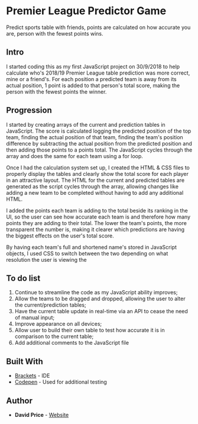 # Premier League Predictor Game
Predict sports table with friends, points are calculated on how accurate you are, person with the fewest points wins. 

## Intro
I started coding this as my first JavaScript project on 30/9/2018 to help calculate who's 2018/19 Premier League table prediction was more correct, mine or a friend's. For each position a predicted team is away from its actual position, 1 point is added to that person's total score, making the person with the fewest points the winner.

## Progression

I started by creating arrays of the current and prediction tables in JavaScript. The score is calculated logging the predicted position of the top team, finding the actual position of that team, finding the team's position difference by subtracting the actual position from the predicted position and then adding those points to a points total. The JavaScript cycles through the array and does the same for each team using a for loop.

Once I had the calculation system set up, I created the HTML & CSS files to properly display the tables and clearly show the total score for each player in an attractive layout. The HTML for the current and predicted tables are generated as the script cycles through the array, allowing changes like adding a new team to be completed without having to add any additional HTML.

I added the points each team is adding to the total beside its ranking in the UI, so the user can see how accurate each team is and therefore how many points they are adding to their total. The lower the team's points, the more transparent the number is, making it clearer which predictions are having the biggest effects on the user's total score.

By having each team's full and shortened name's stored in JavaScript objects, I used CSS to switch between the two depending on what resolution the user is viewing the 

## To do list
1) Continue to streamline the code as my JavaScript ability improves;
2) Allow the teams to be dragged and dropped, allowing the user to alter the current/prediction tables;
3) Have the current table update in real-time via an API to cease the need of manual input;
4) Improve appearance on all devices;
5) Allow user to build their own table to test how accurate it is in comparison to the current table;
6) Add additional comments to the JavaScript file

## Built With

* [Brackets](http://brackets.io/) - IDE
* [Codepen](https://codepen.io/) - Used for additional testing

## Author
* **David Price** - [Website](https://davidwillprice.com)
